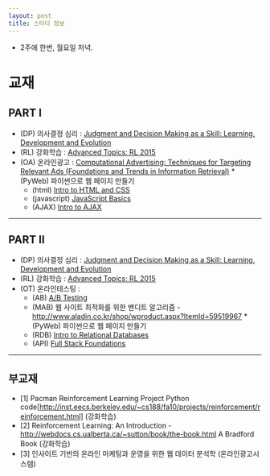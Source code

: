 ```yaml
---
layout: post
title: 스터디 정보 
---
```


* 2주에 한번, 월요일 저녁.

# 교재 

## PART I

* (DP) 의사결정 심리 : [Judgment and Decision Making as a Skill: Learning, Development and Evolution](http://www.amazon.com/Judgment-Decision-Making-Skill-Development/dp/1107676525)
* (RL) 강화학습 : [Advanced Topics: RL 2015](http://www0.cs.ucl.ac.uk/staff/d.silver/web/Teaching.html)
* (OA) 온라인광고 : [Computational Advertising: Techniques for Targeting Relevant Ads (Foundations and Trends in Information Retrieval)](http://www.amazon.com/Computational-Advertising-Techniques-Foundations-Information/dp/160198832X/)
*(PyWeb) 파이썬으로 웹 페이지 만들기
  - (html) [Intro to HTML and CSS](https://www.udacity.com/course/intro-to-html-and-css--ud304)
  - (javascript) [JavaScript Basics](https://www.udacity.com/course/javascript-basics--ud804)
  - (AJAX) [Intro to AJAX](https://www.udacity.com/course/intro-to-ajax--ud110)

---------

## PART II

* (DP) 의사결정 심리 : [Judgment and Decision Making as a Skill: Learning, Development and Evolution](http://www.amazon.com/Judgment-Decision-Making-Skill-Development/dp/1107676525)
* (RL) 강화학습 : [Advanced Topics: RL 2015](http://www0.cs.ucl.ac.uk/staff/d.silver/web/Teaching.html)
* (OT) 온라인테스팅 : 
  - (AB) [A/B Testing](https://www.udacity.com/course/ab-testing--ud257)  
  - (MAB) 웹 사이트 최적화를 위한 밴디트 알고리즘 - http://www.aladin.co.kr/shop/wproduct.aspx?ItemId=59519967
*(PyWeb) 파이썬으로 웹 페이지 만들기
  - (RDB) [Intro to Relational Databases](https://www.udacity.com/course/intro-to-relational-databases--ud197)
  - (API) [Full Stack Foundations](https://www.udacity.com/course/full-stack-foundations--ud088)

------------

## 부교재
* [1] Pacman Reinforcement Learning Project Python code[http://inst.eecs.berkeley.edu/~cs188/fa10/projects/reinforcement/reinforcement.html] (강화학습)
* [2] Reinforcement Learning: An Introduction - http://webdocs.cs.ualberta.ca/~sutton/book/the-book.html A Bradford Book (강화학습)
* [3] 인사이트 기반의 온라인 마케팅과 운영을 위한 웹 데이터 분석학 (온라인광고시스템)  


